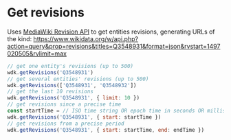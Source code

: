 # Get revisions

Uses [MediaWiki Revision API](https://www.mediawiki.org/wiki/API:Revisions) to get entities revisions, generating URLs of the kind: https://www.wikidata.org/w/api.php?action=query&prop=revisions&titles=Q3548931&format=json&rvstart=1497020505&rvlimit=max

```js
// get one entity's revisions (up to 500)
wdk.getRevisions('Q3548931')
// get several entities' revisions (up to 500)
wdk.getRevisions(['Q3548931', 'Q3548932'])
// get the last 10 revisions
wdk.getRevisions('Q3548931', { limit: 10 })
// get revisions since a precise time
const startTime = // ISO time string OR epoch time in seconds OR milliseconds
wdk.getRevisions('Q3548931', { start: startTime })
// get revisions from a precise period
wdk.getRevisions('Q3548931', { start: startTime, end: endTime })
```
